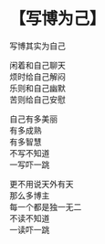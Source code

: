 # 【写博为己】

写博其实为自己

闲着和自己聊天  
烦时给自己解闷  
乐则和自己幽默  
苦则给自己安慰  

自己有多美丽  
有多成熟  
有多智慧  
不写不知道  
一写吓一跳

更不用说天外有天  
那么多博主  
每一个都是独一无二  
不读不知道  
一读吓一跳
